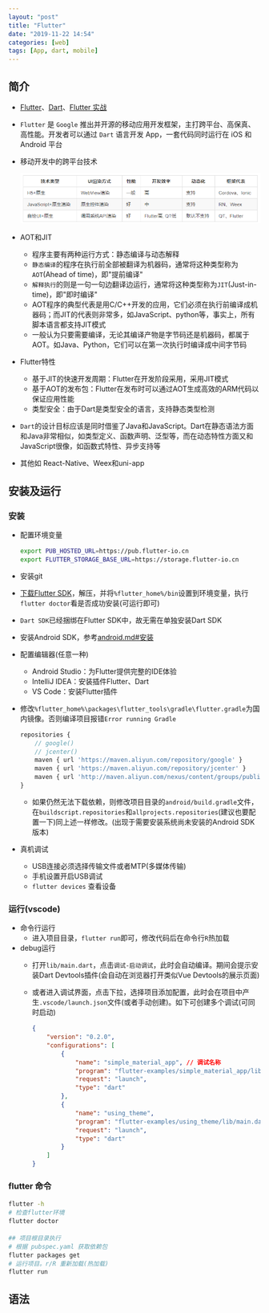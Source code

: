 ```yaml
---
layout: "post"
title: "Flutter"
date: "2019-11-22 14:54"
categories: [web]
tags: [App, dart, mobile]
---
```


## 简介

- [Flutter](https://flutter.dev/)、[Dart](https://dart.dev/)、[Flutter 实战](https://book.flutterchina.club/)
- `Flutter` 是 `Google` 推出并开源的移动应用开发框架，主打跨平台、高保真、高性能。开发者可以通过 `Dart` 语言开发 App，一套代码同时运行在 iOS 和 Android 平台
- 移动开发中的跨平台技术
    
    ![mobile-dev](/data/images/lang/mobile-dev.png)
- AOT和JIT
    - 程序主要有两种运行方式：静态编译与动态解释
    - `静态编译`的程序在执行前全部被翻译为机器码，通常将这种类型称为`AOT`(Ahead of time)，即"提前编译"
    - `解释执行`的则是一句一句边翻译边运行，通常将这种类型称为`JIT`(Just-in-time)，即"即时编译"
    - AOT程序的典型代表是用C/C++开发的应用，它们必须在执行前编译成机器码；而JIT的代表则非常多，如JavaScript、python等，事实上，所有脚本语言都支持JIT模式
    - 一般认为只要需要编译，无论其编译产物是字节码还是机器码，都属于AOT。如Java、Python，它们可以在第一次执行时编译成中间字节码
- Flutter特性
    - 基于JIT的快速开发周期：Flutter在开发阶段采用，采用JIT模式
    - 基于AOT的发布包：Flutter在发布时可以通过AOT生成高效的ARM代码以保证应用性能
    - 类型安全：由于Dart是类型安全的语言，支持静态类型检测
- `Dart`的设计目标应该是同时借鉴了Java和JavaScript。Dart在静态语法方面和Java非常相似，如类型定义、函数声明、泛型等，而在动态特性方面又和JavaScript很像，如函数式特性、异步支持等
- 其他如 React-Native、Weex和uni-app

## 安装及运行

### 安装

- 配置环境变量
    
    ```bash
    export PUB_HOSTED_URL=https://pub.flutter-io.cn
    export FLUTTER_STORAGE_BASE_URL=https://storage.flutter-io.cn
    ```
- 安装git
- [下载Flutter SDK](https://github.com/flutter/flutter/releases)，解压，并将`%flutter_home%/bin`设置到环境变量，执行`flutter doctor`看是否成功安装(可运行即可)
- `Dart SDK`已经捆绑在Flutter SDK中，故无需在单独安装Dart SDK
- 安装Android SDK，参考[android.md#安装](/_posts/lang/android.md#安装)
- 配置编辑器(任意一种)
    - Android Studio：为Flutter提供完整的IDE体验
    - IntelliJ IDEA：安装插件Flutter、Dart
    - VS Code：安装Flutter插件
- 修改`%flutter_home%\packages\flutter_tools\gradle\flutter.gradle`为国内镜像。否则编译项目报错`Error running Gradle`

    ```js
    repositories {
        // google()
        // jcenter()
		maven { url 'https://maven.aliyun.com/repository/google' }
        maven { url 'https://maven.aliyun.com/repository/jcenter' }
        maven { url 'http://maven.aliyun.com/nexus/content/groups/public' }
    }
    ```
    - 如果仍然无法下载依赖，则修改项目目录的`android/build.gradle`文件，在`buildscript.repositories`和`allprojects.repositories`(建议也要配置一下)同上述一样修改。(出现于需要安装系统尚未安装的Android SDK版本)
- 真机调试
    - USB连接必须选择传输文件或者MTP(多媒体传输)
    - 手机设置开启USB调试
    - `flutter devices` 查看设备

### 运行(vscode)

- 命令行运行
    - 进入项目目录，`flutter run`即可，修改代码后在命令行`R`热加载
- debug运行
    - 打开`lib/main.dart`，点击`调试-启动调试`，此时会自动编译。期间会提示安装Dart Devtools插件(会自动在浏览器打开类似Vue Devtools的展示页面)
    - 或者进入调试界面，点击下拉，选择项目添加配置，此时会在项目中产生`.vscode/launch.json`文件(或者手动创建)。如下可创建多个调试(可同时启动)

        ```json
        {
            "version": "0.2.0",
            "configurations": [
                {
                    "name": "simple_material_app", // 调试名称
                    "program": "flutter-examples/simple_material_app/lib/main.dart", // 相对项目根目录调试入口文件
                    "request": "launch",
                    "type": "dart"
                },
                {
                    "name": "using_theme",
                    "program": "flutter-examples/using_theme/lib/main.dart",
                    "request": "launch",
                    "type": "dart"
                }
            ]
        }
        ```

### flutter 命令

```bash
flutter -h
# 检查flutter环境
flutter doctor

## 项目根目录执行
# 根据 pubspec.yaml 获取依赖包
flutter packages get
# 运行项目。r/R 重新加载(热加载)
flutter run
```

## 语法






